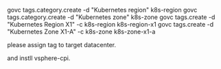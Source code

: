 govc tags.category.create -d "Kubernetes region" k8s-region
govc tags.category.create -d "Kubernetes zone" k8s-zone
govc tags.create -d "Kubernetes Region X1" -c k8s-region k8s-region-x1 
govc tags.create -d "Kubernetes Zone X1-A" -c k8s-zone k8s-zone-x1-a

please assign tag to target datacenter.

and instll vsphere-cpi.